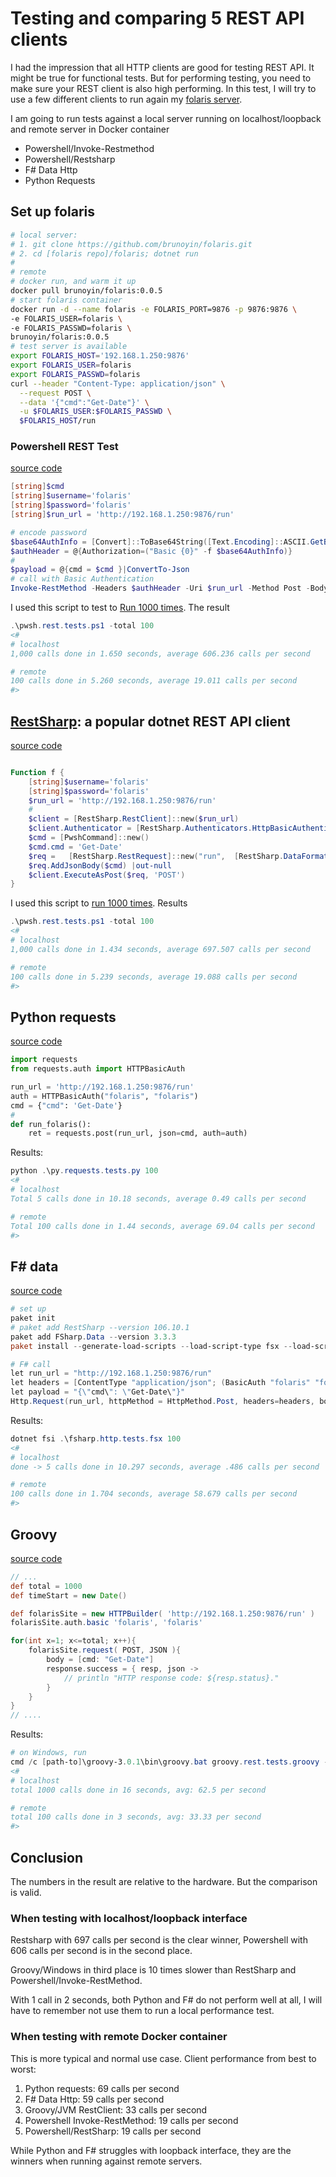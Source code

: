 # Testing and comparing 5 REST API clients

I had the impression that all HTTP clients are good for testing REST API. It might be true for functional tests. But for performing testing, you need to make sure your REST client is also high performing. In this test, I will try to use a few different clients to run again my [folaris server](https://github.com/brunoyin/folaris.git).

I am going to run tests against a local server running on localhost/loopback and remote server in Docker container

* Powershell/Invoke-Restmethod
* Powershell/Restsharp
* F# Data Http
* Python Requests

## Set up folaris

```bash
# local server:
# 1. git clone https://github.com/brunoyin/folaris.git
# 2. cd [folaris repo]/folaris; dotnet run
#
# remote
# docker run, and warm it up 
docker pull brunoyin/folaris:0.0.5
# start folaris container
docker run -d --name folaris -e FOLARIS_PORT=9876 -p 9876:9876 \
-e FOLARIS_USER=folaris \
-e FOLARIS_PASSWD=folaris \
brunoyin/folaris:0.0.5
# test server is available
export FOLARIS_HOST='192.168.1.250:9876'
export FOLARIS_USER=folaris
export FOLARIS_PASSWD=folaris
curl --header "Content-Type: application/json" \
  --request POST \
  --data '{"cmd":"Get-Date"}' \
  -u $FOLARIS_USER:$FOLARIS_PASSWD \
  $FOLARIS_HOST/run

```

### Powershell REST Test

[source code](pwsh.rest.tests.ps1)

```powershell 
[string]$cmd
[string]$username='folaris'
[string]$password='folaris'
[string]$run_url = 'http://192.168.1.250:9876/run'

# encode password
$base64AuthInfo = [Convert]::ToBase64String([Text.Encoding]::ASCII.GetBytes(("{0}:{1}" -f $username,$password)))
$authHeader = @{Authorization=("Basic {0}" -f $base64AuthInfo)}
# 
$payload = @{cmd = $cmd }|ConvertTo-Json
# call with Basic Authentication
Invoke-RestMethod -Headers $authHeader -Uri $run_url -Method Post -Body $payload -ContentType 'application/json' -UseBasicParsing
```

I used this script to test to [Run 1000 times](pwsh.rest.tests.ps1). The result

```powershell 
.\pwsh.rest.tests.ps1 -total 100
<#
# localhost
1,000 calls done in 1.650 seconds, average 606.236 calls per second

# remote
100 calls done in 5.260 seconds, average 19.011 calls per second
#>
```

## [RestSharp](http://restsharp.org/): a popular dotnet REST API client

[source code](restsharp.tests.ps1)

```powershell

Function f {
    [string]$username='folaris'
    [string]$password='folaris'
    $run_url = 'http://192.168.1.250:9876/run'
    #
    $client = [RestSharp.RestClient]::new($run_url)
    $client.Authenticator = [RestSharp.Authenticators.HttpBasicAuthenticator]::new($username,$password)
    $cmd = [PwshCommand]::new()
    $cmd.cmd = 'Get-Date'
    $req =   [RestSharp.RestRequest]::new("run",  [RestSharp.DataFormat]::Json);
    $req.AddJsonBody($cmd) |out-null
    $client.ExecuteAsPost($req, 'POST')
}

```

I used this script to [run 1000 times](restsharp.tests.ps1). Results

```powershell
.\pwsh.rest.tests.ps1 -total 100
<#
# localhost
1,000 calls done in 1.434 seconds, average 697.507 calls per second

# remote
100 calls done in 5.239 seconds, average 19.088 calls per second
#>
```

## Python requests

[source code](py.requests.tests.py)

```python
import requests
from requests.auth import HTTPBasicAuth

run_url = 'http://192.168.1.250:9876/run'
auth = HTTPBasicAuth("folaris", "folaris")
cmd = {"cmd": 'Get-Date'}
#
def run_folaris():
    ret = requests.post(run_url, json=cmd, auth=auth)

```

Results:

```powershell
python .\py.requests.tests.py 100
<#
# localhost
Total 5 calls done in 10.18 seconds, average 0.49 calls per second

# remote
Total 100 calls done in 1.44 seconds, average 69.04 calls per second
#>
```

## F# data

[source code](fsharp.http.tests.fsx)

```powershell
# set up
paket init
# paket add RestSharp --version 106.10.1
paket add FSharp.Data --version 3.3.3
paket install --generate-load-scripts --load-script-type fsx --load-script-framework netcoreapp2.2

# F# call 
let run_url = "http://192.168.1.250:9876/run"
let headers = [ContentType "application/json"; (BasicAuth "folaris" "folaris") ]
let payload = "{\"cmd\": \"Get-Date\"}"
Http.Request(run_url, httpMethod = HttpMethod.Post, headers=headers, body=TextRequest payload ) |> ignore

```

Results:

```powershell
dotnet fsi .\fsharp.http.tests.fsx 100
<#
# localhost
done -> 5 calls done in 10.297 seconds, average .486 calls per second

# remote
100 calls done in 1.704 seconds, average 58.679 calls per second
#>
```

## Groovy 

[source code](groovy.rest.tests.groovy)

```groovy
// ... 
def total = 1000
def timeStart = new Date()

def folarisSite = new HTTPBuilder( 'http://192.168.1.250:9876/run' )
folarisSite.auth.basic 'folaris', 'folaris'

for(int x=1; x<=total; x++){
    folarisSite.request( POST, JSON ){
        body = [cmd: "Get-Date"]
        response.success = { resp, json ->
            // println "HTTP response code: ${resp.status}."
        }
    }
}
// ....

```

Results:

```powershell
# on Windows, run
cmd /c [path-to]\groovy-3.0.1\bin\groovy.bat groovy.rest.tests.groovy -t 100
<#
# localhost
total 1000 calls done in 16 seconds, avg: 62.5 per second

# remote
total 100 calls done in 3 seconds, avg: 33.33 per second
#>
```


## Conclusion

The numbers in the result are relative to the hardware. But the comparison is valid.

### When testing with localhost/loopback interface

 Restsharp with 697 calls per second is the clear winner, Powershell with 606 calls per second is in the second place. 

Groovy/Windows in third place is 10 times slower than RestSharp and Powershell/Invoke-RestMethod. 

With 1 call in 2 seconds, both Python and F# do not perform well at all, I will have to remember not use them to run a local performance test.

### When testing with remote Docker container

This is more typical and normal use case. Client performance from best to worst:

1. Python requests: 69 calls per second
1. F# Data Http: 59 calls per second
1. Groovy/JVM RestClient: 33 calls per second
1. Powershell Invoke-RestMethod: 19 calls per second
1. Powershell/RestSharp: 19 calls per second

While Python and F# struggles with loopback interface, they are the winners when running against remote servers.
